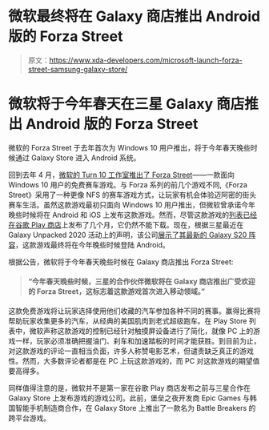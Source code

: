 # 微软最终将在 Galaxy 商店推出 Android 版的 Forza Street

> 原文：<https://www.xda-developers.com/microsoft-launch-forza-street-samsung-galaxy-store/>

# 微软将于今年春天在三星 Galaxy 商店推出 Android 版的 Forza Street

微软的 Forza Street 于去年首次为 Windows 10 用户推出，将于今年春天晚些时候通过 Galaxy Store 进入 Android 系统。

回到去年 4 月，[微软的 Turn 10 工作室推出了 Forza Street](https://news.xbox.com/en-us/2019/04/15/turn-10-studios-announces-forza-street-for-pc-and-mobile-devices/)——一款面向 Windows 10 用户的免费赛车游戏。与 Forza 系列的前几个游戏不同,《Forza Street》采用了一种更像 NFS 的赛车游戏方式，让玩家有机会体验迈阿密的街头赛车生活。虽然这款游戏最初只面向 Windows 10 用户推出，但微软曾承诺今年晚些时候将在 Android 和 iOS 上发布这款游戏。然而，尽管这款游戏的[列表已经在谷歌 Play 商店](https://play.google.com/store/apps/details?id=com.microsoft.gravity&hl=en_IN)上发布了几个月，它仍然不能下载。现在，根据三星最近在 Galaxy Unpacked 2020 活动上的声明，该公司[展示了其最新的 Galaxy S20 阵容](https://www.xda-developers.com/samsung-galaxy-s20-specs-features-pricing-availability/)，这款游戏最终将在今年晚些时候登陆 Android。

根据公告，微软将于今年春天晚些时候在 Galaxy 商店推出 Forza Street:

> #### “今年春天晚些时候，三星的合作伙伴微软将在 Galaxy 商店推出广受欢迎的 Forza Street，这标志着这款游戏首次进入移动领域。”

这款免费游戏将让玩家选择使用他们收藏的汽车参加各种不同的赛事。赢得比赛将帮助玩家收集更多的汽车，从经典的美国肌肉到老式超级跑车。在 Play Store 列表中，微软声称这款游戏的控制已经针对触摸屏设备进行了简化，就像 PC 上的游戏一样，玩家必须准确把握油门、刹车和加速踏板的时间才能获胜。到目前为止，对这款游戏的评论一直相当负面，许多人称赞电影艺术，但谴责缺乏真正的游戏性。然而，大多数评论者都是在 PC 上玩这款游戏的，而 PC 对这款游戏的期望值要高得多。

同样值得注意的是，微软并不是第一家在谷歌 Play 商店发布之前与三星合作在 Galaxy Store 上发布游戏的游戏公司。此前，堡垒之夜开发商 Epic Games 与韩国智能手机制造商合作，在 Galaxy Store 上推出了一款名为 Battle Breakers 的跨平台游戏。